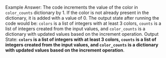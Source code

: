 Example Answer:
The code increments the value of the color in `color_counts` dictionary by 1. If the color is not already present in the dictionary, it is added with a value of 0. The output state after running the code would be: `colors` is a list of integers with at least 3 colors, `counts` is a list of integers created from the input values, and `color_counts` is a dictionary with updated values based on the increment operation.
Output State: **`colors` is a list of integers with at least 3 colors, `counts` is a list of integers created from the input values, and `color_counts` is a dictionary with updated values based on the increment operation**.